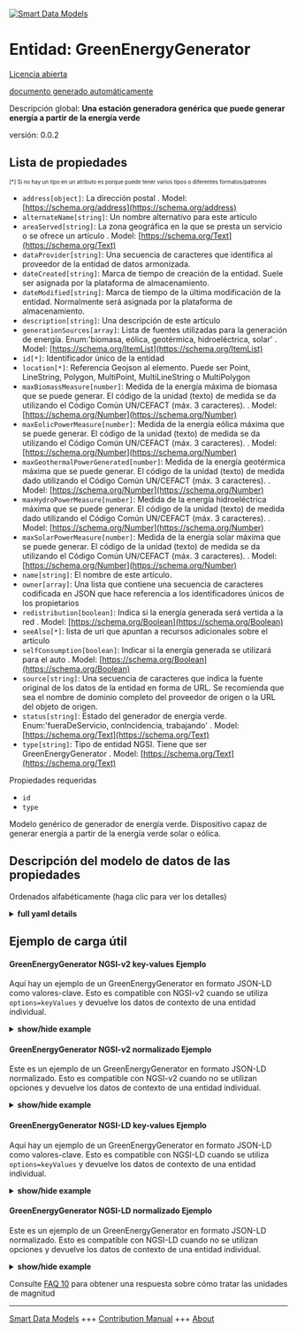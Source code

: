 <!-- 10-Header -->  
[![Smart Data Models](https://smartdatamodels.org/wp-content/uploads/2022/01/SmartDataModels_logo.png "Logo")](https://smartdatamodels.org)  
Entidad: GreenEnergyGenerator  
=============================<!-- /10-Header -->  
<!-- 15-License -->  
[Licencia abierta](https://github.com/smart-data-models//dataModel.GreenEnergy/blob/master/GreenEnergyGenerator/LICENSE.md)  
[documento generado automáticamente](https://docs.google.com/presentation/d/e/2PACX-1vTs-Ng5dIAwkg91oTTUdt8ua7woBXhPnwavZ0FxgR8BsAI_Ek3C5q97Nd94HS8KhP-r_quD4H0fgyt3/pub?start=false&loop=false&delayms=3000#slide=id.gb715ace035_0_60)  
<!-- /15-License -->  
<!-- 20-Description -->  
Descripción global: **Una estación generadora genérica que puede generar energía a partir de la energía verde**  
versión: 0.0.2  
<!-- /20-Description -->  
<!-- 30-PropertiesList -->  

## Lista de propiedades  

<sup><sub>[*] Si no hay un tipo en un atributo es porque puede tener varios tipos o diferentes formatos/patrones</sub></sup>  
- `address[object]`: La dirección postal  . Model: [https://schema.org/address](https://schema.org/address)- `alternateName[string]`: Un nombre alternativo para este artículo  - `areaServed[string]`: La zona geográfica en la que se presta un servicio o se ofrece un artículo  . Model: [https://schema.org/Text](https://schema.org/Text)- `dataProvider[string]`: Una secuencia de caracteres que identifica al proveedor de la entidad de datos armonizada.  - `dateCreated[string]`: Marca de tiempo de creación de la entidad. Suele ser asignada por la plataforma de almacenamiento.  - `dateModified[string]`: Marca de tiempo de la última modificación de la entidad. Normalmente será asignada por la plataforma de almacenamiento.  - `description[string]`: Una descripción de este artículo  - `generationSources[array]`: Lista de fuentes utilizadas para la generación de energía. Enum:'biomasa, eólica, geotérmica, hidroeléctrica, solar'  . Model: [https://schema.org/ItemList](https://schema.org/ItemList)- `id[*]`: Identificador único de la entidad  - `location[*]`: Referencia Geojson al elemento. Puede ser Point, LineString, Polygon, MultiPoint, MultiLineString o MultiPolygon  - `maxBiomassMeasure[number]`: Medida de la energía máxima de biomasa que se puede generar. El código de la unidad (texto) de medida se da utilizando el Código Común UN/CEFACT (máx. 3 caracteres).  . Model: [https://schema.org/Number](https://schema.org/Number)- `maxEolicPowerMeasure[number]`: Medida de la energía eólica máxima que se puede generar. El código de la unidad (texto) de medida se da utilizando el Código Común UN/CEFACT (máx. 3 caracteres).  . Model: [https://schema.org/Number](https://schema.org/Number)- `maxGeothermalPowerGenerated[number]`: Medida de la energía geotérmica máxima que se puede generar. El código de la unidad (texto) de medida dado utilizando el Código Común UN/CEFACT (máx. 3 caracteres).  . Model: [https://schema.org/Number](https://schema.org/Number)- `maxHydroPowerMeasure[number]`: Medida de la energía hidroeléctrica máxima que se puede generar. El código de la unidad (texto) de medida dado utilizando el Código Común UN/CEFACT (máx. 3 caracteres).  . Model: [https://schema.org/Number](https://schema.org/Number)- `maxSolarPowerMeasure[number]`: Medida de la energía solar máxima que se puede generar. El código de la unidad (texto) de medida se da utilizando el Código Común UN/CEFACT (máx. 3 caracteres).  . Model: [https://schema.org/Number](https://schema.org/Number)- `name[string]`: El nombre de este artículo.  - `owner[array]`: Una lista que contiene una secuencia de caracteres codificada en JSON que hace referencia a los identificadores únicos de los propietarios  - `redistribution[boolean]`: Indica si la energía generada será vertida a la red  . Model: [https://schema.org/Boolean](https://schema.org/Boolean)- `seeAlso[*]`: lista de uri que apuntan a recursos adicionales sobre el artículo  - `selfConsumption[boolean]`: Indicar si la energía generada se utilizará para el auto  . Model: [https://schema.org/Boolean](https://schema.org/Boolean)- `source[string]`: Una secuencia de caracteres que indica la fuente original de los datos de la entidad en forma de URL. Se recomienda que sea el nombre de dominio completo del proveedor de origen o la URL del objeto de origen.  - `status[string]`: Estado del generador de energía verde. Enum:'fueraDeServicio, conIncidencia, trabajando'  . Model: [https://schema.org/Text](https://schema.org/Text)- `type[string]`: Tipo de entidad NGSI. Tiene que ser GreenEnergyGenerator  . Model: [https://schema.org/Text](https://schema.org/Text)<!-- /30-PropertiesList -->  
<!-- 35-RequiredProperties -->  
Propiedades requeridas  
- `id`  - `type`  <!-- /35-RequiredProperties -->  
<!-- 40-RequiredProperties -->  
Modelo genérico de generador de energía verde. Dispositivo capaz de generar energía a partir de la energía verde solar o eólica.  
<!-- /40-RequiredProperties -->  
<!-- 50-DataModelHeader -->  
## Descripción del modelo de datos de las propiedades  
Ordenados alfabéticamente (haga clic para ver los detalles)  
<!-- /50-DataModelHeader -->  
<!-- 60-ModelYaml -->  
<details><summary><strong>full yaml details</strong></summary>    
```yaml  
GreenEnergyGenerator:    
  description: 'A generic generator station which can generate energy from green energy'    
  properties:    
    address:    
      description: 'The mailing address'    
      properties:    
        addressCountry:    
          description: 'Property. The country. For example, Spain. Model:''https://schema.org/addressCountry'''    
          type: string    
        addressLocality:    
          description: 'Property. The locality in which the street address is, and which is in the region. Model:''https://schema.org/addressLocality'''    
          type: string    
        addressRegion:    
          description: 'Property. The region in which the locality is, and which is in the country. Model:''https://schema.org/addressRegion'''    
          type: string    
        postOfficeBoxNumber:    
          description: 'Property. The post office box number for PO box addresses. For example, 03578. Model:''https://schema.org/postOfficeBoxNumber'''    
          type: string    
        postalCode:    
          description: 'Property. The postal code. For example, 24004. Model:''https://schema.org/https://schema.org/postalCode'''    
          type: string    
        streetAddress:    
          description: 'Property. The street address. Model:''https://schema.org/streetAddress'''    
          type: string    
      type: object    
      x-ngsi:    
        model: https://schema.org/address    
        type: Property    
    alternateName:    
      description: 'An alternative name for this item'    
      type: string    
      x-ngsi:    
        type: Property    
    areaServed:    
      description: 'The geographic area where a service or offered item is provided'    
      type: string    
      x-ngsi:    
        model: https://schema.org/Text    
        type: Property    
    dataProvider:    
      description: 'A sequence of characters identifying the provider of the harmonised data entity.'    
      type: string    
      x-ngsi:    
        type: Property    
    dateCreated:    
      description: 'Entity creation timestamp. This will usually be allocated by the storage platform.'    
      format: date-time    
      type: string    
      x-ngsi:    
        type: Property    
    dateModified:    
      description: 'Timestamp of the last modification of the entity. This will usually be allocated by the storage platform.'    
      format: date-time    
      type: string    
      x-ngsi:    
        type: Property    
    description:    
      description: 'A description of this item'    
      type: string    
      x-ngsi:    
        type: Property    
    generationSources:    
      description: 'A list of sources used for power generation. Enum:''biomass, eolic, geothermal, hydropower, solar'''    
      items:    
        enum:    
          - biomass    
          - eolic    
          - geothermal    
          - hydropower    
          - solar    
        type: string    
      minItems: 1    
      type: array    
      uniqueItems: true    
      x-ngsi:    
        model: https://schema.org/ItemList    
        type: Property    
    id:    
      anyOf: &greenenergygenerator_-_properties_-_owner_-_items_-_anyof    
        - description: 'Property. Identifier format of any NGSI entity'    
          maxLength: 256    
          minLength: 1    
          pattern: ^[\w\-\.\{\}\$\+\*\[\]`|~^@!,:\\]+$    
          type: string    
        - description: 'Property. Identifier format of any NGSI entity'    
          format: uri    
          type: string    
      description: 'Unique identifier of the entity'    
      x-ngsi:    
        type: Property    
    location:    
      description: 'Geojson reference to the item. It can be Point, LineString, Polygon, MultiPoint, MultiLineString or MultiPolygon'    
      oneOf:    
        - description: 'GeoProperty. Geojson reference to the item. Point'    
          properties:    
            bbox:    
              items:    
                type: number    
              minItems: 4    
              type: array    
            coordinates:    
              items:    
                type: number    
              minItems: 2    
              type: array    
            type:    
              enum:    
                - Point    
              type: string    
          required:    
            - type    
            - coordinates    
          title: 'GeoJSON Point'    
          type: object    
        - description: 'GeoProperty. Geojson reference to the item. LineString'    
          properties:    
            bbox:    
              items:    
                type: number    
              minItems: 4    
              type: array    
            coordinates:    
              items:    
                items:    
                  type: number    
                minItems: 2    
                type: array    
              minItems: 2    
              type: array    
            type:    
              enum:    
                - LineString    
              type: string    
          required:    
            - type    
            - coordinates    
          title: 'GeoJSON LineString'    
          type: object    
        - description: 'GeoProperty. Geojson reference to the item. Polygon'    
          properties:    
            bbox:    
              items:    
                type: number    
              minItems: 4    
              type: array    
            coordinates:    
              items:    
                items:    
                  items:    
                    type: number    
                  minItems: 2    
                  type: array    
                minItems: 4    
                type: array    
              type: array    
            type:    
              enum:    
                - Polygon    
              type: string    
          required:    
            - type    
            - coordinates    
          title: 'GeoJSON Polygon'    
          type: object    
        - description: 'GeoProperty. Geojson reference to the item. MultiPoint'    
          properties:    
            bbox:    
              items:    
                type: number    
              minItems: 4    
              type: array    
            coordinates:    
              items:    
                items:    
                  type: number    
                minItems: 2    
                type: array    
              type: array    
            type:    
              enum:    
                - MultiPoint    
              type: string    
          required:    
            - type    
            - coordinates    
          title: 'GeoJSON MultiPoint'    
          type: object    
        - description: 'GeoProperty. Geojson reference to the item. MultiLineString'    
          properties:    
            bbox:    
              items:    
                type: number    
              minItems: 4    
              type: array    
            coordinates:    
              items:    
                items:    
                  items:    
                    type: number    
                  minItems: 2    
                  type: array    
                minItems: 2    
                type: array    
              type: array    
            type:    
              enum:    
                - MultiLineString    
              type: string    
          required:    
            - type    
            - coordinates    
          title: 'GeoJSON MultiLineString'    
          type: object    
        - description: 'GeoProperty. Geojson reference to the item. MultiLineString'    
          properties:    
            bbox:    
              items:    
                type: number    
              minItems: 4    
              type: array    
            coordinates:    
              items:    
                items:    
                  items:    
                    items:    
                      type: number    
                    minItems: 2    
                    type: array    
                  minItems: 4    
                  type: array    
                type: array    
              type: array    
            type:    
              enum:    
                - MultiPolygon    
              type: string    
          required:    
            - type    
            - coordinates    
          title: 'GeoJSON MultiPolygon'    
          type: object    
      x-ngsi:    
        type: GeoProperty    
    maxBiomassMeasure:    
      description: 'A measure of maximum biomass energy that can be generated. The unit code (text) of measurement given using the UN/CEFACT Common Code (max. 3 characters).'    
      type: number    
      x-ngsi:    
        model: https://schema.org/Number    
        type: Property    
        units: KWT    
    maxEolicPowerMeasure:    
      description: 'A measure of maximum eolic energy that can be generated. The unit code (text) of measurement given using the UN/CEFACT Common Code (max. 3 characters).'    
      type: number    
      x-ngsi:    
        model: https://schema.org/Number    
        type: Property    
        units: KWT    
    maxGeothermalPowerGenerated:    
      description: 'A measure of maximum geothermal energy that can be generated. The unit code (text) of measurement given using the UN/CEFACT Common Code (max. 3 characters).'    
      type: number    
      x-ngsi:    
        model: https://schema.org/Number    
        type: Property    
        units: KWT    
    maxHydroPowerMeasure:    
      description: 'A measure of maximum hydropower energy that can be generated. The unit code (text) of measurement given using the UN/CEFACT Common Code (max. 3 characters).'    
      type: number    
      x-ngsi:    
        model: https://schema.org/Number    
        type: Property    
        units: KWT    
    maxSolarPowerMeasure:    
      description: 'A measure of maximum solar energy that can be generated. The unit code (text) of measurement given using the UN/CEFACT Common Code (max. 3 characters).'    
      type: number    
      x-ngsi:    
        model: https://schema.org/Number    
        type: Property    
        units: KWT    
    name:    
      description: 'The name of this item.'    
      type: string    
      x-ngsi:    
        type: Property    
    owner:    
      description: 'A List containing a JSON encoded sequence of characters referencing the unique Ids of the owner(s)'    
      items:    
        anyOf: *greenenergygenerator_-_properties_-_owner_-_items_-_anyof    
        description: 'Property. Unique identifier of the entity'    
      type: array    
      x-ngsi:    
        type: Property    
    redistribution:    
      description: 'Indicates whether the generated energy will be dumped into the network'    
      type: boolean    
      x-ngsi:    
        model: https://schema.org/Boolean    
        type: Property    
    seeAlso:    
      description: 'list of uri pointing to additional resources about the item'    
      oneOf:    
        - items:    
            format: uri    
            type: string    
          minItems: 1    
          type: array    
        - format: uri    
          type: string    
      x-ngsi:    
        type: Property    
    selfConsumption:    
      description: 'Indicate whether energy generated will use for self'    
      type: boolean    
      x-ngsi:    
        model: https://schema.org/Boolean    
        type: Property    
    source:    
      description: 'A sequence of characters giving the original source of the entity data as a URL. Recommended to be the fully qualified domain name of the source provider, or the URL to the source object.'    
      type: string    
      x-ngsi:    
        type: Property    
    status:    
      description: 'Status of the green energy generator. Enum:''outOfService, withIncidence, working'''    
      enum:    
        - outOfService    
        - withIncidence    
        - working    
      type: string    
      x-ngsi:    
        model: https://schema.org/Text    
        type: Property    
    type:    
      description: 'NGSI Entity Type. It has to be GreenEnergyGenerator'    
      enum:    
        - GreenEnergyGenerator    
      type: string    
      x-ngsi:    
        model: https://schema.org/Text    
        type: Property    
  required:    
    - id    
    - type    
  type: object    
  x-derived-from: ""    
  x-disclaimer: 'Redistribution and use in source and binary forms, with or without modification, are permitted  provided that the license conditions are met. Copyleft (c) 2021 Contributors to Smart Data Models Program'    
  x-license-url: https://github.com/smart-data-models/dataModel.GreenEnergy/blob/master/GreenEnergyGenerator/LICENSE.md    
  x-model-schema: https://smart-data-models.github.io/dataModel.GreenEnergy/GreenEnergyGenerator/schema.json    
  x-model-tags: ""    
  x-version: 0.0.2    
```  
</details>    
<!-- /60-ModelYaml -->  
<!-- 70-MiddleNotes -->  
<!-- /70-MiddleNotes -->  
<!-- 80-Examples -->  
## Ejemplo de carga útil  
#### GreenEnergyGenerator NGSI-v2 key-values Ejemplo  
Aquí hay un ejemplo de un GreenEnergyGenerator en formato JSON-LD como valores-clave. Esto es compatible con NGSI-v2 cuando se utiliza `options=keyValues` y devuelve los datos de contexto de una entidad individual.  
<details><summary><strong>show/hide example</strong></summary>    
```json  
{  
  "id": "urn:ngsi-ld:GreenEnergyGenerator:santander:GreenEnergy:greenEnergyGenerator:0001",  
  "type": "GreenEnergyGenerator",  
  "location": {  
    "type": "Point",  
    "coordinates": [-3.80356167695194, 43.46296641666926]  
  },  
  "source": "bike-in.com",  
  "dataProvider": "bike-in.com",  
  "name": "generator solar and eolic #9e46d",  
  "description": "mixed generator model ~004 with maximum power 22kw",  
  "status":"working",  
  "generationSources":["solar","eolic"],  
  "selfConsumption":true,  
  "redistribution":false,  
  "maxSolarPowerGenerated": 15,  
  "maxEolicPowerGenerated": 7,  
  "maxHydroPowerGenerated": 0,  
  "maxBiomassPowerGenerated": 0  
}  
```  
</details>  
#### GreenEnergyGenerator NGSI-v2 normalizado Ejemplo  
Este es un ejemplo de un GreenEnergyGenerator en formato JSON-LD normalizado. Esto es compatible con NGSI-v2 cuando no se utilizan opciones y devuelve los datos de contexto de una entidad individual.  
<details><summary><strong>show/hide example</strong></summary>    
```json  
{  
  "id": "urn:ngsi-ld:GreenEnergy:santander:GreenEnergy:greenEnergyGenerator:0001",  
  "type": "GreenEnergyGenerator",  
  "status": {  
    "type":"Text",  
    "value":"working"  
  },  
  "location": {  
    "type": "Point",  
    "coordinates": [  
      -3.80356167695194,  
      43.46296641666926  
    ]  
  },  
  "selfConsumption":{  
    "type":"Boolean",  
    "value":true  
  },  
  "redistribution":{  
    "type":"Boolean",  
    "value":false  
  },  
  "generationSources":{  
    "type":"Array",  
    "value":[ "solar","eolic"]  
  },  
  "maxSolarPowerGenerated":{  
    "type":"Number",  
    "value": 20  
  },  
  "maxEolicPowerGenerated": {  
    "type":"Number",  
    "value":10  
  }  
}  
```  
</details>  
#### GreenEnergyGenerator NGSI-LD key-values Ejemplo  
Aquí hay un ejemplo de un GreenEnergyGenerator en formato JSON-LD como valores-clave. Esto es compatible con NGSI-LD cuando se utiliza `options=keyValues` y devuelve los datos de contexto de una entidad individual.  
<details><summary><strong>show/hide example</strong></summary>    
```json  
{  
    "id": "urn:ngsi-ld:GreenEnergy:santander:GreenEnergy:greenEnergyGenerator:0001",  
    "type": "GreenEnergyGenerator",  
    "generationSources": {  
        "type": "Array",  
        "value": [  
            "solar",  
            "eolic"  
        ]  
    },  
    "location": {  
        "type": "Point",  
        "coordinates": [  
            -3.80356167695194,  
            43.46296641666926  
        ]  
    },  
    "maxEolicPowerGenerated": {  
        "type": "Number",  
        "value": 10  
    },  
    "maxSolarPowerGenerated": {  
        "type": "Number",  
        "value": 20  
    },  
    "redistribution": {  
        "type": "Boolean",  
        "value": false  
    },  
    "selfConsumption": {  
        "type": "Boolean",  
        "value": true  
    },  
    "status": {  
        "type": "Text",  
        "value": "working"  
    },  
    "@context": [  
        "https://smart-data-models.github.io/data-models/context.jsonld",  
        "https://uri.etsi.org/ngsi-ld/v1/ngsi-ld-core-context.jsonld",  
        "https://raw.githubusercontent.com/smart-data-models/dataModel.GreenEnergy/master/context.jsonld"  
    ]  
}  
```  
</details>  
#### GreenEnergyGenerator NGSI-LD normalizado Ejemplo  
Este es un ejemplo de un GreenEnergyGenerator en formato JSON-LD normalizado. Esto es compatible con NGSI-LD cuando no se utilizan opciones y devuelve los datos de contexto de una entidad individual.  
<details><summary><strong>show/hide example</strong></summary>    
```json  
{  
    "id": "urn:ngsi-ld:GreenEnergyGenerator:santander:GreenEnergy:greenEnergyGenerator:0001",  
    "type": "GreenEnergyGenerator",  
    "description": "mixed generator model ~004 with maximum power 22w",  
    "generationSources": [  
        "solar",  
        "eolic"  
    ],  
    "location": {  
        "type": "Point",  
        "coordinates": [  
            -3.80356167695194,  
            43.46296641666926  
        ]  
    },  
    "maxBiomassPowerGenerated": 0,  
    "maxEolicPowerGenerated": 7,  
    "maxHydroPowerGenerated": 0,  
    "maxSolarPowerGenerated": 15,  
    "name": "generator solar and eolic #9e46d",  
    "redistribution": false,  
    "selfConsumption": true,  
    "source": "bike-in.com",  
    "status": "working",  
    "@context": [  
        "https://smart-data-models.github.io/data-models/context.jsonld",  
        "https://raw.githubusercontent.com/smart-data-models/dataModel.GreenEnergy/master/context.jsonld"  
    ]  
}  
```  
</details><!-- /80-Examples -->  
<!-- 90-FooterNotes -->  
<!-- /90-FooterNotes -->  
<!-- 95-Units -->  
Consulte [FAQ 10](https://smartdatamodels.org/index.php/faqs/) para obtener una respuesta sobre cómo tratar las unidades de magnitud  
<!-- /95-Units -->  
<!-- 97-LastFooter -->  
---  
[Smart Data Models](https://smartdatamodels.org) +++ [Contribution Manual](https://bit.ly/contribution_manual) +++ [About](https://bit.ly/Introduction_SDM)<!-- /97-LastFooter -->  
